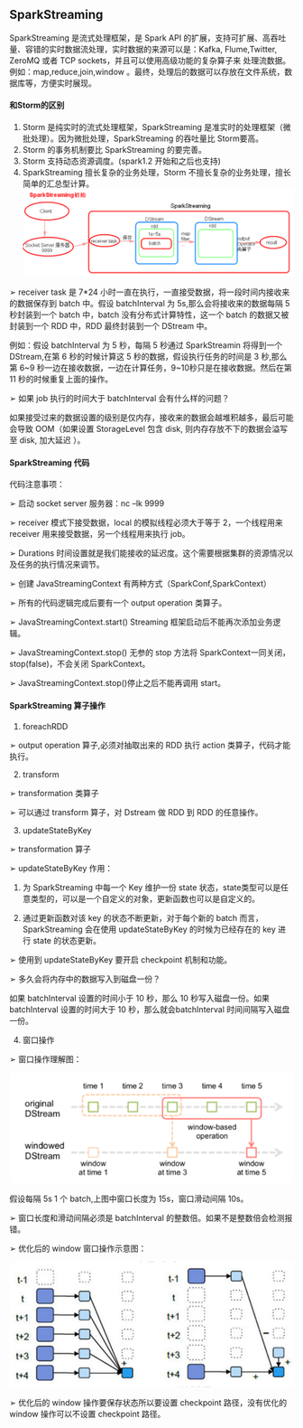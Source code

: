 ## SparkStreaming

SparkStreaming 是流式处理框架，是 Spark API 的扩展，支持可扩展、高吞吐量、容错的实时数据流处理，实时数据的来源可以是：Kafka, Flume,Twitter, ZeroMQ 或者 TCP sockets，并且可以使用高级功能的复杂算子来
处理流数据。例如：map,reduce,join,window 。最终，处理后的数据可以存放在文件系统，数据库等，方便实时展现。

#### 和Storm的区别

1. Storm 是纯实时的流式处理框架，SparkStreaming 是准实时的处理框架（微批处理）。因为微批处理，SparkStreaming 的吞吐量比 Storm要高。
2. Storm 的事务机制要比 SparkStreaming 的要完善。
3. Storm 支持动态资源调度。(spark1.2 开始和之后也支持)
4. SparkStreaming 擅长复杂的业务处理，Storm 不擅长复杂的业务处理，擅长简单的汇总型计算。![SparkStreaming](.\img\SparkStreaming.png)

➢ receiver task 是 7*24 小时一直在执行，一直接受数据，将一段时间内接收来的数据保存到 batch 中。假设 batchInterval 为 5s,那么会将接收来的数据每隔 5 秒封装到一个 batch 中，batch 没有分布式计算特性，这一个 batch 的数据又被封装到一个 RDD 中，RDD 最终封装到一个 DStream 中。

例如：假设 batchInterval 为 5 秒，每隔 5 秒通过 SparkStreamin 将得到一个 DStream,在第 6 秒的时候计算这 5 秒的数据，假设执行任务的时间是 3 秒,那么第 6~9 秒一边在接收数据，一边在计算任务，9~10秒只是在接收数据。然后在第 11 秒的时候重复上面的操作。

➢ 如果 job 执行的时间大于 batchInterval 会有什么样的问题？

如果接受过来的数据设置的级别是仅内存，接收来的数据会越堆积越多，最后可能会导致 OOM（如果设置 StorageLevel 包含 disk, 则内存存放不下的数据会溢写至 disk, 加大延迟 ）。

#### SparkStreaming 代码

代码注意事项：

➢ 启动 socket server 服务器：nc –lk 9999

➢ receiver 模式下接受数据，local 的模拟线程必须大于等于 2，一个线程用来 receiver 用来接受数据，另一个线程用来执行 job。

➢ Durations 时间设置就是我们能接收的延迟度。这个需要根据集群的资源情况以及任务的执行情况来调节。

➢ 创建 JavaStreamingContext 有两种方式（SparkConf,SparkContext）

➢ 所有的代码逻辑完成后要有一个 output operation 类算子。

➢ JavaStreamingContext.start() Streaming 框架启动后不能再次添加业务逻辑。

➢ JavaStreamingContext.stop() 无参的 stop 方法将 SparkContext一同关闭，stop(false)，不会关闭 SparkContext。

➢ JavaStreamingContext.stop()停止之后不能再调用 start。

#### SparkStreaming 算子操作

1. foreachRDD

  ➢ output operation 算子,必须对抽取出来的 RDD 执行 action 类算子，代码才能执行。

2. transform

  ➢ transformation 类算子

  ➢ 可以通过 transform 算子，对 Dstream 做 RDD 到 RDD 的任意操作。

3. updateStateByKey

  ➢ transformation 算子

  ➢ updateStateByKey 作用：

  1) 为 SparkStreaming 中每一个 Key 维护一份 state 状态，state类型可以是任意类型的，可以是一个自定义的对象，更新函数也可以是自定义的。

  2) 通过更新函数对该 key 的状态不断更新，对于每个新的 batch 而言，SparkStreaming 会在使用 updateStateByKey 的时候为已经存在的 key 进行 state 的状态更新。

  ➢ 使用到 updateStateByKey 要开启 checkpoint 机制和功能。

  ➢ 多久会将内存中的数据写入到磁盘一份？

  如果 batchInterval 设置的时间小于 10 秒，那么 10 秒写入磁盘一份。如果 batchInterval 设置的时间大于 10 秒，那么就会batchInterval 时间间隔写入磁盘一份。

4.  窗口操作

➢ 窗口操作理解图：

![窗口操作理解图](.\img\窗口操作理解图.png)

假设每隔 5s 1 个 batch,上图中窗口长度为 15s，窗口滑动间隔 10s。

➢ 窗口长度和滑动间隔必须是 batchInterval 的整数倍。如果不是整数倍会检测报错。

➢ 优化后的 window 窗口操作示意图：

![窗口操作理解图优化](.\img\窗口操作理解图优化.png)

➢ 优化后的 window 操作要保存状态所以要设置 checkpoint 路径，没有优化的 window 操作可以不设置 checkpoint 路径。